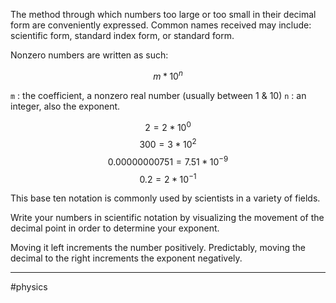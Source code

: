 The method through which numbers too large or too small in their decimal form are conveniently expressed. Common names received may include: scientific form, standard index form, or standard form.

Nonzero numbers are written as such:

$$
m*10^n
$$

`m` : the coefficient, a nonzero real number (usually between 1 & 10)
`n` : an integer, also the exponent.

$$
2 = 2*10^0
$$
$$
300 = 3*10^2
$$
$$
0.00000000751=7.51*10^{-9}
$$
$$
0.2=2*10^{-1}
$$

This base ten notation is commonly used by scientists in a variety of fields.

Write your numbers in scientific notation by visualizing the movement of the decimal point in order to determine your exponent. 

Moving it left increments the number positively. Predictably, moving the decimal to the right increments the exponent negatively.

---
#physics 